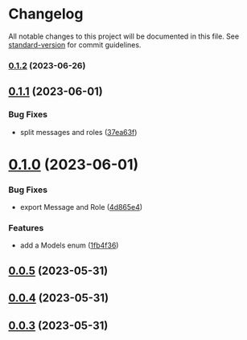 # Changelog

All notable changes to this project will be documented in this file. See [standard-version](https://github.com/conventional-changelog/standard-version) for commit guidelines.

### [0.1.2](https://github.com/Webeleon/nestjs-openai/compare/v0.1.1...v0.1.2) (2023-06-26)

## [0.1.1](https://github.com/Webeleon/nestjs-openai/compare/v0.1.0...v0.1.1) (2023-06-01)


### Bug Fixes

* split messages and roles ([37ea63f](https://github.com/Webeleon/nestjs-openai/commit/37ea63f84406bd575e349a1b1a08ec479d1008cd))



# [0.1.0](https://github.com/Webeleon/nestjs-openai/compare/v0.0.5...v0.1.0) (2023-06-01)


### Bug Fixes

* export Message and Role ([4d865e4](https://github.com/Webeleon/nestjs-openai/commit/4d865e49e55556eb306c8ee1d1885b00a84f3499))


### Features

* add a Models enum ([1fb4f36](https://github.com/Webeleon/nestjs-openai/commit/1fb4f360d94bb185d9ac01bbca11c15c1e9825cf))



## [0.0.5](https://github.com/Webeleon/nestjs-openai/compare/v0.0.4...v0.0.5) (2023-05-31)



## [0.0.4](https://github.com/Webeleon/nestjs-openai/compare/v0.0.3...v0.0.4) (2023-05-31)



## [0.0.3](https://github.com/Webeleon/nestjs-openai/compare/v0.0.2...v0.0.3) (2023-05-31)
